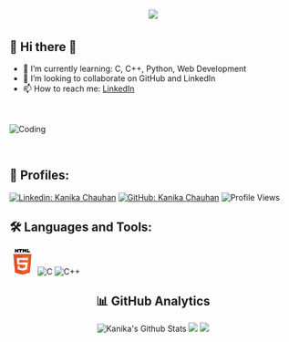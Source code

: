<h1 align="center">
  <a href="https://git.io/typing-svg">
    <img src="https://readme-typing-svg.herokuapp.com/?lines=Hello,+Programmers!👋;I'm+Kanika+Chauhan...;Welcome+to+my+Profile!&center=true&size=30&color=00F79E&vCenter=true&pause=1000&width=500&height=50">
  </a>
</h1>


## 🌟 Hi there 👋

- 🌱 I’m currently learning: C, C++, Python, Web Development
- 👯 I’m looking to collaborate on GitHub and LinkedIn
- 📫 How to reach me: [LinkedIn](https://www.linkedin.com/in/kanika-chauhan-b2084828a/)

<br/><br/>
<img  align="centre" alt="Coding" width="80%" height="350px" src="https://i.giphy.com/media/v1.Y2lkPTc5MGI3NjExa3ltYmkwMTR4eDFxMDhtYWpuNzlpd2hxbm51eDdhampjN2tlNGR0OSZlcD12MV9pbnRlcm5hbF9naWZfYnlfaWQmY3Q9Zw/VTtANKl0beDFQRLDTh/giphy.gif" />

<br/>

## 🚀 Profiles:

[![Linkedin: Kanika Chauhan](https://img.shields.io/badge/-KanikaChauhan-blue?style=flat-square&logo=Linkedin&logoColor=white&link=https://www.linkedin.com/in/kanika-chauhan-b2084828a/)](https://www.linkedin.com/in/kanika-chauhan-b2084828a/)
[![GitHub: Kanika Chauhan](https://img.shields.io/badge/-GitHub-181717?logo=github&logoColor=white&style=flat-square)](https://github.com/Kanika1305)
![Profile Views](https://komarev.com/ghpvc/?username=Kanika1305&style=flat-square&color=green)

## 🛠️ Languages and Tools:
<p align="left">
  <img src="https://raw.githubusercontent.com/github/explore/80688e429a7d4ef2fca1e82350fe8e3517d3494d/topics/html/html.png" alt="HTML5" width="45" height="45"/> 
  <img src="https://img.icons8.com/color/50/000000/c-programming.png" alt="C"/> 
  <img src="https://www.freeiconspng.com/uploads/c--logo-icon-0.png" alt="C++" width="45" height="45"/>
</p>

<h2 align="center">📊 GitHub Analytics</h2>
<p align="center">
  <img width="40%" alt="Kanika's Github Stats" src="https://github-readme-stats.vercel.app/api?username=Kanika1305&show_icons=true&hide_border=true&theme=vue-dark"/>
  <img width="40%" src="https://github-readme-stats-eight-theta.vercel.app/api/top-langs/?username=Kanika1305&layout=compact&langs_count=8&theme=vue-dark"/>
  <img width="40%" src="https://github-readme-streak-stats.herokuapp.com/?user=Kanika1305&show_icons=true&locale=en&layout=compact&theme=vue-dark&line_height=0" />
</p>


